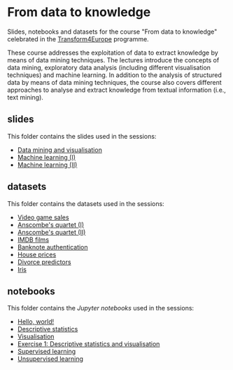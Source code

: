 # From data to knowledge
Slides, notebooks and datasets for the course "From data to knowledge" celebrated in the [Transform4Europe](http://www.transform4europe.eu/) programme.

These course addresses the exploitation of data to extract knowledge by means of data mining techniques. The lectures introduce the concepts of data mining, exploratory data analysis (including different visualisation techniques) and machine learning. In addition to the analysis of structured data by means of data mining techniques, the course also covers different approaches to analyse and extract knowledge from textual information (i.e., text mining).

## slides
This folder contains the slides used in the sessions:
* [Data mining and visualisation](https://github.com/d-tomas/transform4europe/blob/main/slides/data_mining_and_visualisation.pdf)
* [Machine learning (I)](https://github.com/d-tomas/transform4europe/blob/main/slides/machine_learning_i.pdf)
* [Machine learning (II)](https://github.com/d-tomas/transform4europe/blob/main/slides/machine_learning_ii.pdf)

## datasets
This folder contains the datasets used in the sessions:
* [Video game sales](https://github.com/d-tomas/transform4europe/blob/main/datasets/video_game_sales.csv)
* [Anscombe's quartet (I)](https://github.com/d-tomas/transform4europe/blob/main/datasets/anscombe_1.csv)
* [Anscombe's quartet (II)](https://github.com/d-tomas/transform4europe/blob/main/datasets/anscombe_2.csv)
* [IMDB films](https://github.com/d-tomas/transform4europe/blob/main/datasets/imdb.tgz)
* [Banknote authentication](https://github.com/d-tomas/transform4europe/blob/main/datasets/banknote_authentication.csv)
* [House prices](https://github.com/d-tomas/transform4europe/blob/main/datasets/houses.csv)
* [Divorce predictors](https://github.com/d-tomas/transform4europe/blob/main/datasets/divorce_predictors.csv)
* [Iris](https://github.com/d-tomas/transform4europe/blob/main/datasets/iris.csv)

## notebooks
This folder contains the *Jupyter notebooks* used in the sessions:
* [Hello, world!](https://github.com/d-tomas/transform4europe/blob/main/notebooks/hello_world.ipynb)
* [Descriptive statistics](https://github.com/d-tomas/transform4europe/blob/main/notebooks/descriptive_statistics.ipynb)
* [Visualisation](https://github.com/d-tomas/transform4europe/blob/main/notebooks/visualisation.ipynb)
* [Exercise 1: Descriptive statistics and visualisation](https://github.com/d-tomas/transform4europe/blob/main/notebooks/exercise_1.ipynb)
* [Supervised learning](https://github.com/d-tomas/transform4europe/blob/main/notebooks/supervised_learning.ipynb)
* [Unsupervised learning](https://github.com/d-tomas/transform4europe/blob/main/notebooks/unsupervised_learning.ipynb)
